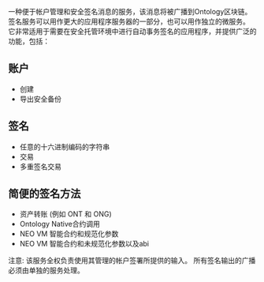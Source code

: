 

一种便于帐户管理和安全签名消息的服务，该消息将被广播到Ontology区块链。 签名服务可以用作更大的应用程序服务器的一部分，也可以用作独立的微服务。 它非常适用于需要在安全托管环境中进行自动事务签名的应用程序，并提供广泛的功能，包括：

## 账户
- 创建
- 导出安全备份

## 签名
- 任意的十六进制编码的字符串
- 交易
- 多重签名交易

## 简便的签名方法
- 资产转账 (例如 ONT 和 ONG)
- Ontology Native合约调用
- NEO VM 智能合约和规范化参数
- NEO VM 智能合约和未规范化参数以及abi

注意: 该服务全权负责使用其管理的帐户签署所提供的输入。 所有签名输出的广播必须由单独的服务处理。
